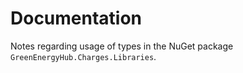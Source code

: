 # Documentation

Notes regarding usage of types in the NuGet package `GreenEnergyHub.Charges.Libraries`.